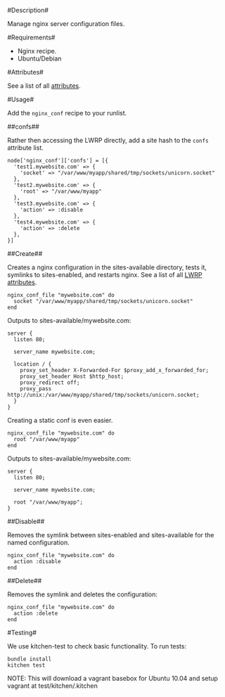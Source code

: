 #Description#

Manage nginx server configuration files.


#Requirements#
 
 * Nginx recipe.
 * Ubuntu/Debian


#Attributes#

See a list of all [attributes](https://github.com/firebelly/chef-nginx_conf/tree/master/attributes/default.rb).


#Usage#


Add the `nginx_conf` recipe to your runlist.


##confs##

Rather then accessing the LWRP directly, add a site hash to the `confs` attribute list.

    node['nginx_conf']['confs'] = [{
      'test1.mywebsite.com' => {
        'socket' => "/var/www/myapp/shared/tmp/sockets/unicorn.socket"
      },
      'test2.mywebsite.com' => {
        'root' => "/var/www/myapp"
      },
      'test3.mywebsite.com' => {
        'action' => :disable
      },
      'test4.mywebsite.com' => {
        'action' => :delete
      },
    }]

##Create##

Creates a nginx configuration in the sites-available directory, tests it, symlinks to sites-enabled, and restarts nginx.  See a list of all [LWRP attributes](https://github.com/firebelly/chef-nginx_conf/tree/master/resources/file.rb).

    nginx_conf_file "mywebsite.com" do
      socket "/var/www/myapp/shared/tmp/sockets/unicorn.socket"
    end

Outputs to sites-available/mywebsite.com:
  
    server {
      listen 80;

      server_name mywebsite.com;

      location / {
        proxy_set_header X-Forwarded-For $proxy_add_x_forwarded_for;
        proxy_set_header Host $http_host;
        proxy_redirect off;
        proxy_pass http://unix:/var/www/myapp/shared/tmp/sockets/unicorn.socket;
      }
    }

Creating a static conf is even easier.
  
    nginx_conf_file "mywebsite.com" do
      root "/var/www/myapp"
    end

Outputs to sites-available/mywebsite.com:
    
    server {
      listen 80;

      server_name mywebsite.com;

      root "/var/www/myapp";
    }

##Disable##

Removes the symlink between sites-enabled and sites-available for the named configuration.

    nginx_conf_file "mywebsite.com" do
      action :disable
    end

##Delete##

Removes the symlink and deletes the configuration:

    nginx_conf_file "mywebsite.com" do
      action :delete
    end


#Testing#

We use kitchen-test to check basic functionality.  To run tests:

    bundle install
    kitchen test

NOTE: This will download a vagrant basebox for Ubuntu 10.04 and setup vagrant at test/kitchen/.kitchen